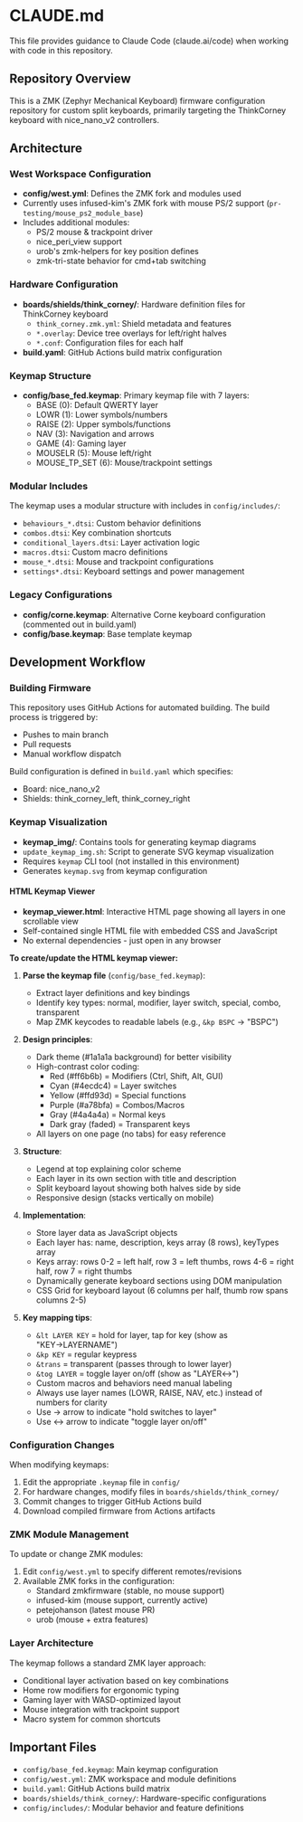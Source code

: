 # CLAUDE.md

This file provides guidance to Claude Code (claude.ai/code) when working with code in this repository.

## Repository Overview

This is a ZMK (Zephyr Mechanical Keyboard) firmware configuration repository for custom split keyboards, primarily targeting the ThinkCorney keyboard with nice_nano_v2 controllers.

## Architecture

### West Workspace Configuration
- **config/west.yml**: Defines the ZMK fork and modules used
- Currently uses infused-kim's ZMK fork with mouse PS/2 support (`pr-testing/mouse_ps2_module_base`)
- Includes additional modules:
  - PS/2 mouse & trackpoint driver
  - nice_peri_view support 
  - urob's zmk-helpers for key position defines
  - zmk-tri-state behavior for cmd+tab switching

### Hardware Configuration
- **boards/shields/think_corney/**: Hardware definition files for ThinkCorney keyboard
  - `think_corney.zmk.yml`: Shield metadata and features
  - `*.overlay`: Device tree overlays for left/right halves
  - `*.conf`: Configuration files for each half
- **build.yaml**: GitHub Actions build matrix configuration

### Keymap Structure
- **config/base_fed.keymap**: Primary keymap file with 7 layers:
  - BASE (0): Default QWERTY layer
  - LOWR (1): Lower symbols/numbers
  - RAISE (2): Upper symbols/functions
  - NAV (3): Navigation and arrows
  - GAME (4): Gaming layer
  - MOUSELR (5): Mouse left/right
  - MOUSE_TP_SET (6): Mouse/trackpoint settings

### Modular Includes
The keymap uses a modular structure with includes in `config/includes/`:
- `behaviours_*.dtsi`: Custom behavior definitions
- `combos.dtsi`: Key combination shortcuts
- `conditional_layers.dtsi`: Layer activation logic
- `macros.dtsi`: Custom macro definitions
- `mouse_*.dtsi`: Mouse and trackpoint configurations
- `settings*.dtsi`: Keyboard settings and power management

### Legacy Configurations
- **config/corne.keymap**: Alternative Corne keyboard configuration (commented out in build.yaml)
- **config/base.keymap**: Base template keymap

## Development Workflow

### Building Firmware
This repository uses GitHub Actions for automated building. The build process is triggered by:
- Pushes to main branch
- Pull requests
- Manual workflow dispatch

Build configuration is defined in `build.yaml` which specifies:
- Board: nice_nano_v2
- Shields: think_corney_left, think_corney_right

### Keymap Visualization
- **keymap_img/**: Contains tools for generating keymap diagrams
- `update_keymap_img.sh`: Script to generate SVG keymap visualization
- Requires `keymap` CLI tool (not installed in this environment)
- Generates `keymap.svg` from keymap configuration

#### HTML Keymap Viewer
- **keymap_viewer.html**: Interactive HTML page showing all layers in one scrollable view
- Self-contained single HTML file with embedded CSS and JavaScript
- No external dependencies - just open in any browser

**To create/update the HTML keymap viewer:**

1. **Parse the keymap file** (`config/base_fed.keymap`):
   - Extract layer definitions and key bindings
   - Identify key types: normal, modifier, layer switch, special, combo, transparent
   - Map ZMK keycodes to readable labels (e.g., `&kp BSPC` → "BSPC")

2. **Design principles**:
   - Dark theme (#1a1a1a background) for better visibility
   - High-contrast color coding:
     - Red (#ff6b6b) = Modifiers (Ctrl, Shift, Alt, GUI)
     - Cyan (#4ecdc4) = Layer switches
     - Yellow (#ffd93d) = Special functions
     - Purple (#a78bfa) = Combos/Macros
     - Gray (#4a4a4a) = Normal keys
     - Dark gray (faded) = Transparent keys
   - All layers on one page (no tabs) for easy reference

3. **Structure**:
   - Legend at top explaining color scheme
   - Each layer in its own section with title and description
   - Split keyboard layout showing both halves side by side
   - Responsive design (stacks vertically on mobile)

4. **Implementation**:
   - Store layer data as JavaScript objects
   - Each layer has: name, description, keys array (8 rows), keyTypes array
   - Keys array: rows 0-2 = left half, row 3 = left thumbs, rows 4-6 = right half, row 7 = right thumbs
   - Dynamically generate keyboard sections using DOM manipulation
   - CSS Grid for keyboard layout (6 columns per half, thumb row spans columns 2-5)

5. **Key mapping tips**:
   - `&lt LAYER KEY` = hold for layer, tap for key (show as "KEY→LAYERNAME")
   - `&kp KEY` = regular keypress
   - `&trans` = transparent (passes through to lower layer)
   - `&tog LAYER` = toggle layer on/off (show as "LAYER↔")
   - Custom macros and behaviors need manual labeling
   - Always use layer names (LOWR, RAISE, NAV, etc.) instead of numbers for clarity
   - Use → arrow to indicate "hold switches to layer"
   - Use ↔ arrow to indicate "toggle layer on/off"

### Configuration Changes
When modifying keymaps:
1. Edit the appropriate `.keymap` file in `config/`
2. For hardware changes, modify files in `boards/shields/think_corney/`
3. Commit changes to trigger GitHub Actions build
4. Download compiled firmware from Actions artifacts

### ZMK Module Management
To update or change ZMK modules:
1. Edit `config/west.yml` to specify different remotes/revisions
2. Available ZMK forks in the configuration:
   - Standard zmkfirmware (stable, no mouse support)
   - infused-kim (mouse support, currently active)
   - petejohanson (latest mouse PR)
   - urob (mouse + extra features)

### Layer Architecture
The keymap follows a standard ZMK layer approach:
- Conditional layer activation based on key combinations
- Home row modifiers for ergonomic typing
- Gaming layer with WASD-optimized layout
- Mouse integration with trackpoint support
- Macro system for common shortcuts

## Important Files

- `config/base_fed.keymap`: Main keymap configuration
- `config/west.yml`: ZMK workspace and module definitions
- `build.yaml`: GitHub Actions build matrix
- `boards/shields/think_corney/`: Hardware-specific configurations
- `config/includes/`: Modular behavior and feature definitions